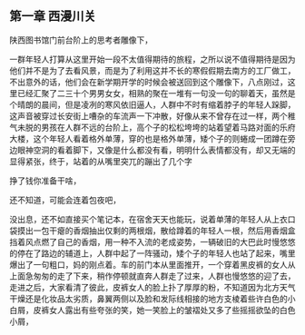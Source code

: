 ## 第一章    西漫川关



陕西图书馆门前台阶上的思考者雕像下，

一群年轻人打算从这里开始一段不太值得期待的旅程，之所以说不值得期待是因为他们并不是为了去看风景，而是为了利用这并不长的寒假假期去南方的工厂做工，不出意外的话，他们会在新学期开学的时候会被送回到这个雕像下，八点刚过，这里已经汇聚了二三十个男男女女，相熟的聚在一堆有一句没一句的聊着天，虽然是个晴朗的晨间，但是凌冽的寒风依旧逼人，人群中不时有缩着脖子的年轻人跺脚，这声音被穿过长安街上嘈杂的车流声一下冲散，好像从来不曾存在过一样，两个稚气未脱的男孩在人群不远的台阶上，高个子的松松垮垮的站着望着马路对面的乐府大楼，这个年轻人看着格外单薄，穿的也是格外单薄，矮个子的则蜷成一团蹲在旁边眼神空洞的看着脚下，又像是什么都没有看，明明什么表情都没有，却又无端的显得紧张，终于，站着的从嘴里突兀的蹦出了几个字

挣了钱你准备干啥，

还不知道，可能会连着包夜吧，

没出息，还不如直接买个笔记本，在宿舍天天也能玩，说着单薄的年轻人从上衣口袋摸出一包干瘪的香烟抽出仅剩的两根烟，散给蹲着的年轻人一根，然后用香烟盒挡着风点燃了自己的香烟，用一种不入流的老成姿势，一辆破旧的大巴此时慢悠悠的停在了路边的辅道上，人群中起了一阵骚动，矮个子的年轻人也站了起来，嘴里爆出了一句粗口，妈的刚点着。车的前门本从里面推开，一个穿着黑皮裤的女人从上面急匆匆的走了下来，稍作停顿就直奔人群走了过来，人群也慢悠悠的迎了去，走进之后，大家看清了彼此，皮裤女人的脸上扑了厚厚的粉，不知道因为北方天气干燥还是化妆品太劣质，鼻翼两侧以及脸和发际线相接的地方支棱着些许白色的小白屑，皮裤女人露出有些夸张的笑，她一笑脸上的皱褶处又多了些摇摇欲坠的白色小屑，





